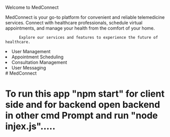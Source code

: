 Welcome to MedConnect

MedConnect is your go-to platform for convenient and reliable telemedicine services. Connect with healthcare
        professionals, schedule virtual appointments, and manage your health from the comfort of your home.         

          Explore our services and features to experience the future of healthcare.
<li>User Management</li>
          <li>Appointment Scheduling</li>
          <li>Consultation Management</li>
          <li>User Messaging</li>
#   M e d C o n n e c t 
<h1>To run this app "npm start" for client side
and for backend open backend in other cmd Prompt and run "node injex.js".....</h1>

 
 
